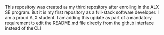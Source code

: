 This repository was created as my third repository after enrolling in the ALX SE program. But it is my first repository as a full-stack software developer. I am a proud ALX student.
I am adding this update as part of a mandatory requirement to edit the README.md file directly from the github interface instead of the CLI
